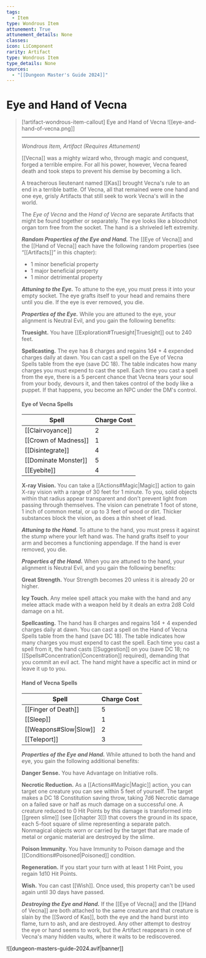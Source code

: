 ```yaml
---
tags:
  - Item
type: Wondrous Item
attunement: True
attunement_details: None
classes:
icon: LiComponent
rarity: Artifact
type: Wondrous Item
type_details: None
sources: 
  - "[[Dungeon Master's Guide 2024]]"
---
```

# Eye and Hand of Vecna
>[!artifact-wondrous-item-callout] Eye and Hand of Vecna
>![[eye-and-hand-of-vecna.png]]
>
>- - -
>_Wondrous Item, Artifact (Requires Attunement)_
>
>[[Vecna]] was a mighty wizard who, through magic and conquest, forged a terrible empire. For all his power, however, Vecna feared death and took steps to prevent his demise by becoming a lich.
>
>A treacherous lieutenant named [[Kas]] brought Vecna's rule to an end in a terrible battle. Of Vecna, all that remained were one hand and one eye, grisly Artifacts that still seek to work Vecna's will in the world.
>
>The _Eye of Vecna_ and the _Hand of Vecna_ are separate Artifacts that might be found together or separately. The eye looks like a bloodshot organ torn free from the socket. The hand is a shriveled left extremity.
>
>**_Random Properties of the Eye and Hand._** The [[Eye of Vecna]] and the [[Hand of Vecna]] each have the following random properties (see “[[Artifacts]]” in this chapter):
>
>- 1 minor beneficial property
>- 1 major beneficial property
>- 1 minor detrimental property
>
>**_Attuning to the Eye._** To attune to the eye, you must press it into your empty socket. The eye grafts itself to your head and remains there until you die. If the eye is ever removed, you die.
>
>**_Properties of the Eye._** While you are attuned to the eye, your alignment is Neutral Evil, and you gain the following benefits:
>
>**Truesight.** You have [[Exploration#Truesight\|Truesight]] out to 240 feet.
>
>**Spellcasting.** The eye has 8 charges and regains 1d4 + 4 expended charges daily at dawn. You can cast a spell on the Eye of Vecna Spells table from the eye (save DC 18). The table indicates how many charges you must expend to cast the spell. Each time you cast a spell from the eye, there is a 5 percent chance that Vecna tears your soul from your body, devours it, and then takes control of the body like a puppet. If that happens, you become an NPC under the DM's control.
>
>#### Eye of Vecna Spells
>|Spell|Charge Cost|
>|---|---|
>|[[Clairvoyance]]|2|
>|[[Crown of Madness]]|1|
>|[[Disintegrate]]|4|
>|[[Dominate Monster]]|5|
>|[[Eyebite]]|4|
>
>**X-ray Vision.** You can take a [[Actions#Magic\|Magic]] action to gain X-ray vision with a range of 30 feet for 1 minute. To you, solid objects within that radius appear transparent and don't prevent light from passing through themselves. The vision can penetrate 1 foot of stone, 1 inch of common metal, or up to 3 feet of wood or dirt. Thicker substances block the vision, as does a thin sheet of lead.
>
>**_Attuning to the Hand._** To attune to the hand, you must press it against the stump where your left hand was. The hand grafts itself to your arm and becomes a functioning appendage. If the hand is ever removed, you die.
>
>**_Properties of the Hand._** When you are attuned to the hand, your alignment is Neutral Evil, and you gain the following benefits:
>
>**Great Strength.** Your Strength becomes 20 unless it is already 20 or higher.
>
>**Icy Touch.** Any melee spell attack you make with the hand and any melee attack made with a weapon held by it deals an extra 2d8 Cold damage on a hit.
>
>**Spellcasting.** The hand has 8 charges and regains 1d4 + 4 expended charges daily at dawn. You can cast a spell on the Hand of Vecna Spells table from the hand (save DC 18). The table indicates how many charges you must expend to cast the spell. Each time you cast a spell from it, the hand casts [[Suggestion]] on you (save DC 18; no [[Spells#Concentration\|Concentration]] required), demanding that you commit an evil act. The hand might have a specific act in mind or leave it up to you.
>
>#### Hand of Vecna Spells
>|Spell|Charge Cost|
>|---|---|
>|[[Finger of Death]]|5|
>|[[Sleep]]|1|
>|[[Weapons#Slow\|Slow]]|2|
>|[[Teleport]]|3|
>
>**_Properties of the Eye and Hand._** While attuned to both the hand and eye, you gain the following additional benefits:
>
>**Danger Sense.** You have Advantage on Initiative rolls.
>
>**Necrotic Reduction.** As a [[Actions#Magic\|Magic]] action, you can target one creature you can see within 5 feet of yourself. The target makes a DC 18 Constitution saving throw, taking 7d6 Necrotic damage on a failed save or half as much damage on a successful one. A creature reduced to 0 Hit Points by this damage is transformed into [[green slime]] (see [[chapter 3]]) that covers the ground in its space, each 5-foot square of slime representing a separate patch. Nonmagical objects worn or carried by the target that are made of metal or organic material are destroyed by the slime.
>
>**Poison Immunity.** You have Immunity to Poison damage and the [[Conditions#Poisoned\|Poisoned]] condition.
>
>**Regeneration.** If you start your turn with at least 1 Hit Point, you regain 1d10 Hit Points.
>
>**Wish.** You can cast [[Wish]]. Once used, this property can't be used again until 30 days have passed.
>
>**_Destroying the Eye and Hand._** If the [[Eye of Vecna]] and the [[Hand of Vecna]] are both attached to the same creature and that creature is slain by the [[Sword of Kas]], both the eye and the hand burst into flame, turn to ash, and are destroyed. Any other attempt to destroy the eye or hand seems to work, but the Artifact reappears in one of Vecna's many hidden vaults, where it waits to be rediscovered.
>


![[dungeon-masters-guide-2024.avif|banner]]